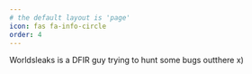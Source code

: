 ```yaml
---
# the default layout is 'page'
icon: fas fa-info-circle
order: 4
---
```


Worldsleaks is a DFIR guy trying to hunt some bugs outthere x)
